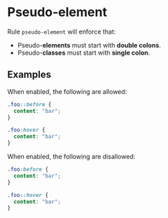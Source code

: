 # Pseudo-element

Rule `pseudo-element` will enforce that:

* Pseudo-**elements** must start with **double colons**.
* Pseudo-**classes** must start with **single colon**.

## Examples

When enabled, the following are allowed:

```scss
.foo::before {
  content: "bar";
}

.foo:hover {
  content: "bar";
}
```

When enabled, the following are disallowed:

```scss
.foo:before {
  content: "bar";
}

.foo::hover {
  content: "bar";
}
```
